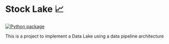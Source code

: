 # Stock Lake 📈 

[![Python package](https://github.com/SamuelBFavarin/stock-lake/actions/workflows/python-package.yml/badge.svg)](https://github.com/SamuelBFavarin/stock-lake/actions/workflows/python-package.yml)

This is a project to implement a Data Lake using a data pipeline architecture  

